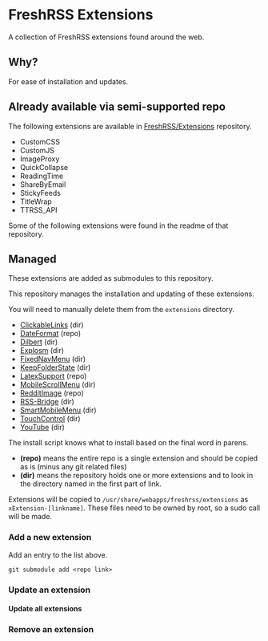 # FreshRSS Extensions

A collection of FreshRSS extensions found around the web.

## Why?

For ease of installation and updates.

## Already available via semi-supported repo

The following extensions are available in
[FreshRSS/Extensions](https://github.com/FreshRSS/Extensions) repository.

* CustomCSS
* CustomJS
* ImageProxy
* QuickCollapse
* ReadingTime
* ShareByEmail
* StickyFeeds
* TitleWrap
* TTRSS_API

Some of the following extensions were found in the readme of that repository.

## Managed

These extensions are added as submodules to this repository.

This repository manages the installation and updating of these extensions.

You will need to manually delete them from the `extensions` directory.

* [ClickableLinks](https://github.com/kapdap/freshrss-extensions.git) (dir)
* [DateFormat](https://github.com/aledeg/xExtension-DateFormat.git) (repo)
* [Dilbert](https://github.com/kevinpapst/freshrss-dilbert.git) (dir)
* [Explosm](https://framagit.org/dohseven/freshrss-explosm.git) (dir)
* [FixedNavMenu](https://github.com/langfeld/FreshRSS-extensions.git) (dir)
* [KeepFolderState](https://github.com/langfeld/FreshRSS-extensions.git) (dir)
* [LatexSupport](https://github.com/aledeg/xExtension-LatexSupport.git) (repo)
* [MobileScrollMenu](https://github.com/langfeld/FreshRSS-extensions.git) (dir)
* [RedditImage](https://github.com/aledeg/xExtension-RedditImage.git) (repo)
* [RSS-Bridge](https://github.com/DevonHess/FreshRSS-Extensions.git) (dir)
* [SmartMobileMenu](https://github.com/langfeld/FreshRSS-extensions.git) (dir)
* [TouchControl](https://github.com/langfeld/FreshRSS-extensions.git) (dir)
* [YouTube](https://github.com/kevinpapst/freshrss-youtube.git) (dir)

The install script knows what to install based on the final word in parens.

* **(repo)** means the entire repo is a single extension and should be copied
  as is (minus any git related files)
* **(dir)** means the repository holds one or more extensions and to look in
  the directory named in the first part of link.

Extensions will be copied to `/usr/share/webapps/freshrss/extensions` as
`xExtension-[linkname]`. These files need to be owned by root, so a sudo call
will be made.

### Add a new extension

Add an entry to the list above.

`git submodule add <repo link>`



### Update an extension

#### Update all extensions

### Remove an extension
